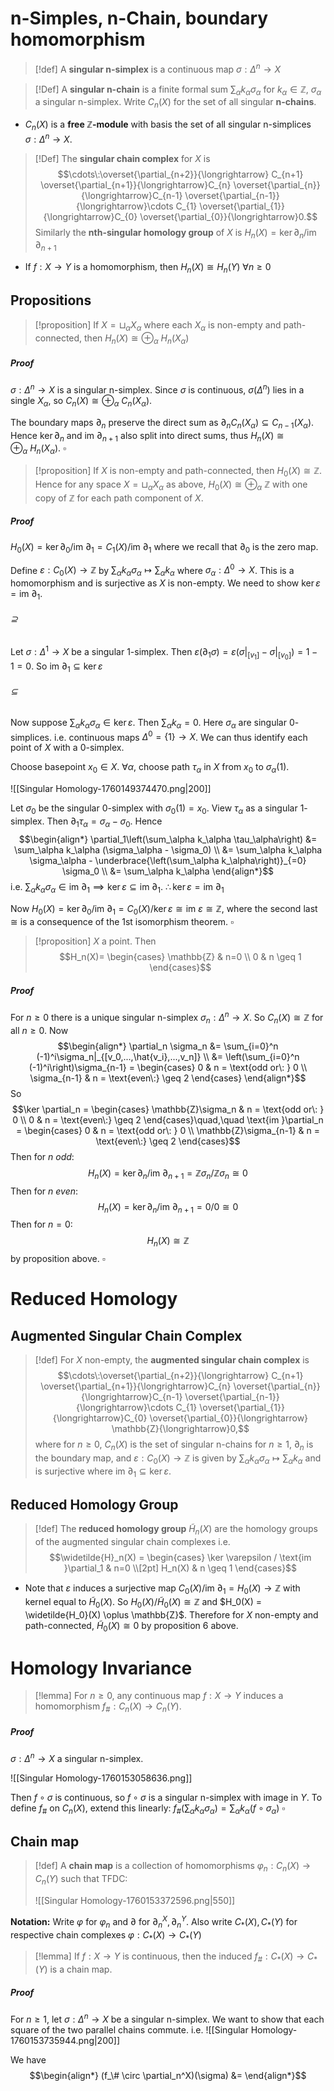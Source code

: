 # n-Simples, n-Chain, boundary homomorphism

>[!def]
>A **singular n-simplex** is a continuous map $\sigma:\Delta^n \to X$

>[!Def]
>A **singular n-chain** is a finite formal sum $\sum_\alpha k_\alpha \sigma_\alpha$ for $k_\alpha \in \mathbb{Z}$, $\sigma_\alpha$ a singular n-simplex. Write $C_n(X)$ for the set of all singular **n-chains**.

- $C_n(X)$ is a **free $\mathbb{Z}$-module** with basis the set of all singular n-simplices $\sigma:\Delta^n \to X$.

>[!Def] 
>The **singular chain complex** for $X$ is $$\cdots\:\overset{\partial_{n+2}}{\longrightarrow} C_{n+1} \overset{\partial_{n+1}}{\longrightarrow}C_{n} \overset{\partial_{n}}{\longrightarrow}C_{n-1} \overset{\partial_{n-1}}{\longrightarrow}\cdots C_{1} \overset{\partial_{1}}{\longrightarrow}C_{0} \overset{\partial_{0}}{\longrightarrow}0.$$
>Similarly the **nth-singular homology group** of $X$ is $H_n(X) = \ker \partial_{n}/\text{im }\partial_{n+1}$

- If $f:X\to Y$ is a homomorphism, then $H_n(X) \cong H_n(Y)$  $\forall n \geq 0$


## Propositions

>[!proposition]
>If $X = \sqcup_\alpha X_\alpha$ where each $X_\alpha$ is non-empty and path-connected, then $H_n(X) \cong \oplus_\alpha \:H_n(X_\alpha)$
##### Proof

$\sigma:\Delta^n \to X$ is a singular n-simplex. Since $\sigma$ is continuous, $\sigma(\Delta^n)$ lies in a single $X_\alpha$, so $C_n(X) \cong \oplus_\alpha\: C_n(X_\alpha)$.

The boundary maps $\partial_n$ preserve the direct sum as $\partial_nC_n(X_\alpha) \subseteq C_{n-1}(X_\alpha)$. Hence $\ker \partial_n$ and $\text{im }\partial_{n+1}$ also split into direct sums, thus $H_n(X) \cong \oplus_\alpha\: H_n(X_\alpha)$. $\square$


>[!proposition]
>If $X$ is non-empty and path-connected, then $H_0(X)\cong \mathbb{Z}$. 
>Hence for any space $X= \sqcup_\alpha X_\alpha$ as above, $H_0(X) \cong \oplus_\alpha \:\mathbb{Z}$ with one copy of $\mathbb{Z}$ for each path component of $X$.
##### Proof
$H_0(X) = \ker \partial_0/\text{im }\partial_1 = C_1(X)/\text{im }\partial _1$ where we recall that $\partial_0$ is the zero map.

Define $\varepsilon:C_0(X) \to \mathbb{Z}$ by $\sum_\alpha k_\alpha \sigma_\alpha \mapsto \sum_\alpha k_\alpha$ where $\sigma_\alpha:\Delta^0 \to X$. This is a homomorphism and is surjective as $X$ is non-empty. We need to show $\ker \varepsilon = \text{im }\partial_1$.

###### $\supseteq$
Let $\sigma:\Delta^1\to X$ be a singular $1$-simplex. Then $\varepsilon(\partial_1\sigma) = \varepsilon(\sigma|_{[v_1]} - \sigma|_{[v_0]}) = 1-1=0$. So $\text{im }\partial_1 \subseteq \ker \varepsilon$ 

###### $\subseteq$
Now suppose $\sum_\alpha k_\alpha \sigma_\alpha \in \ker \varepsilon$. Then $\sum_\alpha k_\alpha=0$. Here $\sigma_\alpha$ are singular $0$-simplices. i.e. continuous maps $\Delta^0=\{1\} \to X$. We can thus identify each point of $X$ with a $0$-simplex.

Choose basepoint $x_0 \in X$. $\forall \alpha$, choose path $\tau_\alpha$ in $X$ from $x_0$ to $\sigma_\alpha(1)$.

![[Singular Homology-1760149374470.png|200]]

Let $\sigma_0$ be the singular $0$-simplex with $\sigma_0(1)= x_0$. View $\tau_\alpha$ as a singular $1$-simplex. Then $\partial_1\tau_\alpha=\sigma_\alpha - \sigma_0$. Hence
$$\begin{align*}
\partial_1\left(\sum_\alpha k_\alpha \tau_\alpha\right) &= \sum_\alpha k_\alpha (\sigma_\alpha - \sigma_0) \\
&= \sum_\alpha k_\alpha \sigma_\alpha - \underbrace{\left(\sum_\alpha k_\alpha\right)}_{=0} \sigma_0 \\
&= \sum_\alpha k_\alpha
\end{align*}$$
i.e. $\sum_\alpha k_\alpha \sigma_\alpha \in \text{im }\partial_1 \implies \ker \varepsilon \subseteq \text{im }\partial_1$.  $\therefore \ker \varepsilon = \text{im }\partial_1$

Now $H_0(X) = \ker \partial_0/\text{im }\partial_1 = C_0(X)/\ker \varepsilon \cong \text{im }\varepsilon \cong \mathbb{Z}$, where the second last $\cong$ is a consequence of the 1st isomorphism theorem. $\square$

>[!proposition] 
>$X$ a point. Then $$H_n(X)= \begin{cases}
\mathbb{Z} & n=0  \\
0 & n \geq 1
\end{cases}$$ 
##### Proof
For $n \geq 0$ there is a unique singular n-simplex $\sigma_n:\Delta^n \to X$. So $C_n(X) \cong \mathbb{Z}$ for all $n \geq 0$. 
Now 
$$\begin{align*}
\partial_n \sigma_n &= \sum_{i=0}^n (-1)^i\sigma_n|_{[v_0,...,\hat{v_i},...,v_n]} \\
&= \left(\sum_{i=0}^n (-1)^i\right)\sigma_{n-1} = \begin{cases}
0 & n = \text{odd or\: } 0  \\
\sigma_{n-1} & n = \text{even\:} \geq 2
\end{cases}
\end{align*}$$
So $$\ker \partial_n = \begin{cases}
\mathbb{Z}\sigma_n & n = \text{odd or\: } 0  \\
0 & n = \text{even\:} \geq 2
\end{cases}\quad,\quad \text{im }\partial_n = \begin{cases}
0 & n = \text{odd or\: } 0  \\
\mathbb{Z}\sigma_{n-1} & n = \text{even\:} \geq 2
\end{cases}$$
Then for $n$ *odd*:
$$H_n(X) = \ker\partial_n / \text{im }\partial_{n+1} = \mathbb{Z}\sigma_{n}/\mathbb{Z}\sigma_n \cong 0$$
Then for $n$ *even*:
$$H_n(X) = \ker\partial_n / \text{im }\partial_{n+1} = 0/0 \cong 0$$
Then for $n=0$:
$$H_n(X) \cong \mathbb{Z}$$ by proposition above. $\square$



# Reduced Homology

## Augmented Singular Chain Complex

>[!def] 
>For $X$ non-empty, the **augmented singular chain complex** is  $$\cdots\:\overset{\partial_{n+2}}{\longrightarrow} C_{n+1} \overset{\partial_{n+1}}{\longrightarrow}C_{n} \overset{\partial_{n}}{\longrightarrow}C_{n-1} \overset{\partial_{n-1}}{\longrightarrow}\cdots C_{1} \overset{\partial_{1}}{\longrightarrow}C_{0} \overset{\partial_{0}}{\longrightarrow} \mathbb{Z}{\longrightarrow}0,$$
>where for $n \geq 0$, $C_n(X)$ is the set of singular n-chains for $n \geq 1$, $\partial_n$ is the boundary map, and $\varepsilon:C_0(X) \to \mathbb{Z}$ is given by $\sum_\alpha k_\alpha \sigma_\alpha \mapsto \sum_\alpha k_\alpha$ and is surjective where $\text{im }\partial_1 \subseteq \ker \varepsilon$.
>

## Reduced Homology Group

>[!def] 
>The **reduced homology group** $\widetilde{H}_n(X)$ are the homology groups of the augmented singular chain complexes i.e. $$\widetilde{H}_n(X) = \begin{cases}
\ker \varepsilon / \text{im }\partial_1 & n=0  \\[2pt]
H_n(X) & n \geq 1
\end{cases}$$

- Note that $\varepsilon$ induces a surjective map $C_0(X)/\text{im }\partial_1=H_0(X) \to \mathbb{Z}$ with kernel equal to $\widetilde{H}_0(X)$. So $H_0(X)/\widetilde{H}_0(X) \cong \mathbb{Z}$ and $H_0(X) = \widetilde{H_0}(X) \oplus \mathbb{Z}$.
  Therefore for $X$ non-empty and path-connected, $\widetilde{H}_0(X) \cong 0$ by proposition 6 above.


# Homology Invariance

>[!lemma]
>For $n\geq 0$, any continuous map $f:X \to Y$ induces a homomorphism $f_\#:C_n(X) \to C_n(Y)$.
##### Proof
$\sigma:\Delta^n \to X$ a singular n-simplex. 

![[Singular Homology-1760153058636.png]]

Then $f \circ \sigma$ is continuous, so $f \circ \sigma$ is a singular n-simplex with image in $Y$. To define $f_\#$ on $C_n(X)$, extend this linearly: $f_\#(\sum_\alpha k_\alpha \sigma_\alpha)= \sum_\alpha k_\alpha(f \circ \sigma_\alpha)$  $\square$


## Chain map

>[!def]
>A **chain map** is a collection of homomorphisms $\varphi_n:C_n(X) \to C_n(Y)$ such that TFDC:
>
>![[Singular Homology-1760153372596.png|550]]

**Notation:** Write $\varphi$ for $\varphi_n$ and $\partial$ for $\partial_n^X,\partial_n^Y$. Also write $C_*(X),C_*(Y)$ for respective chain complexes $\varphi:C_*(X)\to C_*(Y)$

>[!lemma]
>If $f:X\to Y$ is continuous, then the induced $f_\#:C_*(X)\to C_*(Y)$ is a chain map.
##### Proof
For $n \geq 1$, let $\sigma:\Delta^n\to X$ be a singular n-simplex. We want to show that each square of the two parallel chains commute. i.e.
![[Singular Homology-1760153735944.png|200]]

We have 
$$\begin{align*}
(f_\# \circ \partial_n^X)(\sigma) &= 
\end{align*}$$